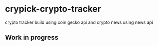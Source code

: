 # crypick-crypto-tracker
crypto tracker build using coin gecko api and crypto news using news api 

## Work in progress
